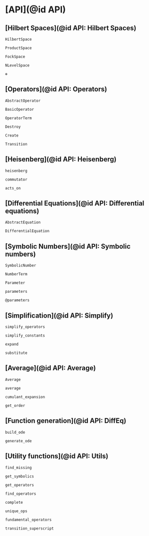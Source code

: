 # [API](@id API)

## [Hilbert Spaces](@id API: Hilbert Spaces)

```@docs
HilbertSpace
```

```@docs
ProductSpace
```

```@docs
FockSpace
```

```@docs
NLevelSpace
```

```@docs
⊗
```

## [Operators](@id API: Operators)

```@docs
AbstractOperator
```

```@docs
BasicOperator
```

```@docs
OperatorTerm
```

```@docs
Destroy
```

```@docs
Create
```

```@docs
Transition
```


## [Heisenberg](@id API: Heisenberg)

```@docs
heisenberg
```

```@docs
commutator
```

```@docs
acts_on
```

## [Differential Equations](@id API: Differential equations)

```@docs
AbstractEquation
```

```@docs
DifferentialEquation
```

## [Symbolic Numbers](@id API: Symbolic numbers)

```@docs
SymbolicNumber
```

```@docs
NumberTerm
```

```@docs
Parameter
```

```@docs
parameters
```

```@docs
@parameters
```

## [Simplification](@id API: Simplify)

```@docs
simplify_operators
```

```@docs
simplify_constants
```

```@docs
expand
```

```@docs
substitute
```

## [Average](@id API: Average)

```@docs
Average
```

```@docs
average
```

```@docs
cumulant_expansion
```

```@docs
get_order
```


## [Function generation](@id API: DiffEq)

```@docs
build_ode
```

```@docs
generate_ode
```

## [Utility functions](@id API: Utils)

```@docs
find_missing
```

```@docs
get_symbolics
```

```@docs
get_operators
```

```@docs
find_operators
```

```@docs
complete
```

```@docs
unique_ops
```

```@docs
fundamental_operators
```

```@docs
transition_superscript
```
